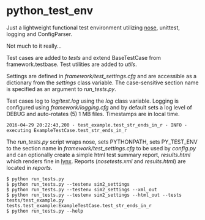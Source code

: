 # python_test_env

Just a lightweight functional test environment utilizing [nose](https://github.com/nose-devs/nose), unittest, logging and ConfigParser.

Not much to it really...

Test cases are added to *tests* and extend BaseTestCase from framework.testbase.  Test utilities are added to *utils*.

Settings are defined in *framework/test_settings.cfg* and are accessible as a dictionary from the *settings* class variable.  The case-sensitive section name is specified as an argument to *run_tests.py*.

Test cases log to *log/test.log* using the *log* class variable.  Logging is configured using *framework/logging.cfg* and by default sets a log level of DEBUG and auto-rotates (5) 1 MB files.  Timestamps are in local time.

    2016-04-29 20:22:43,200 - test_example.test_str_ends_in_r - INFO - executing ExampleTestCase.test_str_ends_in_r

The *run_tests.py* script wraps nose, sets PYTHONPATH, sets PY_TEST_ENV to the section name in *framework/test_settings.cfg* to be used by *config.py* and can optionally create a simple html test summary report, *results.html* which renders fine in [lynx](http://lynx.invisible-island.net/).  Reports (*nosetests.xml* and *results.html*) are located in *reports*.

    $ python run_tests.py
    $ python run_tests.py --testenv sim2_settings
    $ python run_tests.py --testenv sim2_settings --xml_out
    $ python run_tests.py --testenv sim2_settings --html_out --tests tests/test_example.py tests.test_example:ExampleTestCase.test_str_ends_in_r
    $ python run_tests.py --help
    
